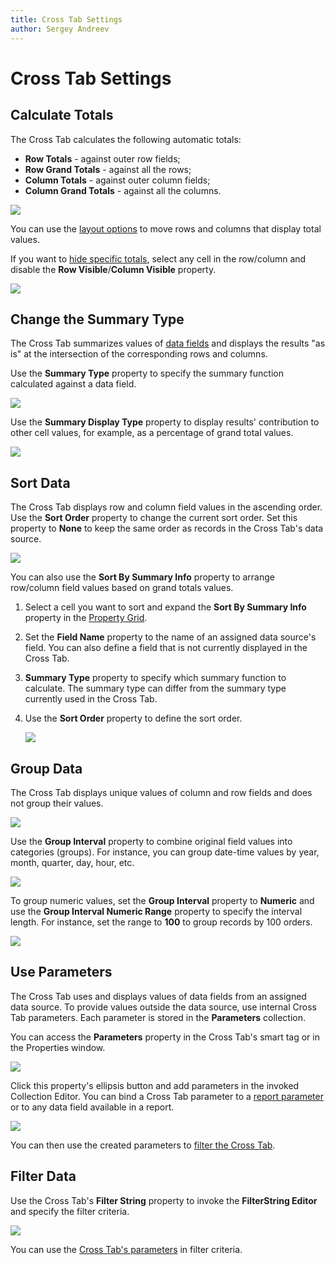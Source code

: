 ```yaml
---
title: Cross Tab Settings
author: Sergey Andreev
---
```

# Cross Tab Settings

## Calculate Totals

The Cross Tab calculates the following automatic totals:

* **Row Totals** - against outer row fields;
* **Row Grand Totals** - against all the rows;
* **Column Totals** - against outer column fields;
* **Column Grand Totals** - against all the columns.

![](../../../../../images/eurd-win-cross-tab-totals-types.png)

You can use the [layout options](layout-options.md) to move rows and columns that display total values.

If you want to [hide specific totals](layout-options.md#hide-specific-rows-and-columns), select any cell in the row/column and disable the **Row Visible**/**Column Visible** property.

![](../../../../../images/eurd-win-cross-tab-column-visible.png)

## Change the Summary Type

The Cross Tab summarizes values of [data fields](cross-tab-fields.md#data-fields) and displays the results "as is" at the intersection of the corresponding rows and columns.

Use the **Summary Type** property to specify the summary function calculated against a data field.

![](../../../../../images/eurd-win-cross-tab-data-field-summary-type-property.png)

Use the **Summary Display Type** property to display results' contribution to other cell values, for example, as a percentage of grand total values.

![](../../../../../images/eurd-win-cross-tab-data-field-summary-display-type.png)

## Sort Data

The Cross Tab displays row and column field values in the ascending order. Use the **Sort Order** property to change the current sort order. Set this property to **None** to keep the same order as records in the Cross Tab's data source.

![](../../../../../images/eurd-win-cross-tab-sort-order-property-none.png)

You can also use the **Sort By Summary Info** property to arrange row/column field values based on grand totals values.

1. Select a cell you want to sort and expand the **Sort By Summary Info** property in the [Property Grid](../../report-designer-tools/ui-panels/property-grid.md).
1. Set the **Field Name** property to the name of an assigned data source's field. You can also define a field that is not currently displayed in the Cross Tab.
1. **Summary Type** property to specify which summary function to calculate. The summary type can differ from the summary type currently used in the Cross Tab.
1. Use the **Sort Order** property to define the sort order.

    ![](../../../../../images/eurd-win-cross-tab-sort-by-summary-info.png)

## Group Data

The Cross Tab displays unique values of column and row fields and does not group their values.

![](../../../../../images/eurd-win-cross-tab-group-interval-default.png)

Use the **Group Interval** property to combine original field values into categories (groups). For instance, you can group date-time values by year, month, quarter, day, hour, etc.

![](../../../../../images/eurd-win-cross-tab-group-interval-date-year.png)

To group numeric values, set the **Group Interval** property to **Numeric** and use the **Group Interval Numeric Range** property to specify the interval length. For instance, set the range to **100** to group records by 100 orders.

![](../../../../../images/eurd-win-cross-tab-numeric-values-grouped.png)

## Use Parameters

The Cross Tab uses and displays values of data fields from an assigned data source. To provide values outside the data source, use internal Cross Tab parameters. Each parameter is stored in the **Parameters** collection.

You can access the **Parameters** property in the Cross Tab's smart tag or in the Properties window.

![](../../../../../images/eurd-win-cross-tab-parameters-property.png)

Click this property's ellipsis button and add parameters in the invoked Collection Editor. You can bind a Cross Tab parameter to a [report parameter](../../shape-report-data/use-report-parameters.md) or to any data field available in a report.

![](../../../../../images/eurd-win-cross-tab-create-internal-parameter.png)

You can then use the created parameters to [filter the Cross Tab](#filter-data).

## Filter Data

Use the Cross Tab's **Filter String** property to invoke the **FilterString Editor** and specify the filter criteria.

![](../../../../../images/eurd-win-cross-tab-filter-data.png)

You can use the [Cross Tab's parameters](#use-parameters) in filter criteria.